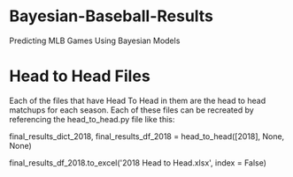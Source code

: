 # Bayesian-Baseball-Results
Predicting MLB Games Using Bayesian Models

# Head to Head Files
Each of the files that have Head To Head in them are the head to head matchups for each season. Each of these files can be recreated by referencing the head_to_head.py file like this:

final_results_dict_2018, final_results_df_2018 =  head_to_head([2018], None, None)

final_results_df_2018.to_excel('2018 Head to Head.xlsx', index = False)
